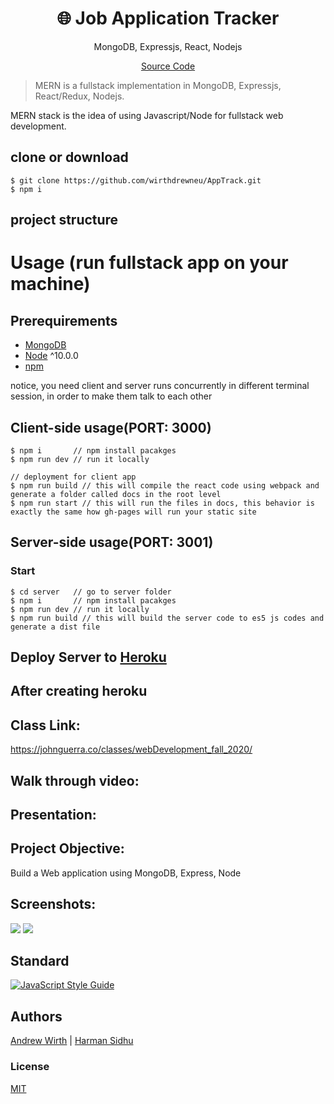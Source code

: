 <h1 align="center">
🌐 Job Application Tracker
</h1>
<p align="center">
MongoDB, Expressjs, React, Nodejs
</p>

<p align="center">
   <a href="https://github.com/wirthdrewneu/AppTrack.git">
      Source Code
   </a>
</p>

> MERN is a fullstack implementation in MongoDB, Expressjs, React/Redux, Nodejs.

MERN stack is the idea of using Javascript/Node for fullstack web development.

## clone or download
```terminal
$ git clone https://github.com/wirthdrewneu/AppTrack.git
$ npm i
```

## project structure
<!-- ```terminal
LICENSE
package.json
server/
   package.json
   .env (to create .env, check [prepare your secret session])
client/
   package.json
...
``` -->

# Usage (run fullstack app on your machine)

## Prerequirements
- [MongoDB](https://gist.github.com/nrollr/9f523ae17ecdbb50311980503409aeb3)
- [Node](https://nodejs.org/en/download/) ^10.0.0
- [npm](https://nodejs.org/en/download/package-manager/)

notice, you need client and server runs concurrently in different terminal session, in order to make them talk to each other

## Client-side usage(PORT: 3000)
```terminal
$ npm i       // npm install pacakges
$ npm run dev // run it locally

// deployment for client app
$ npm run build // this will compile the react code using webpack and generate a folder called docs in the root level
$ npm run start // this will run the files in docs, this behavior is exactly the same how gh-pages will run your static site
```

## Server-side usage(PORT: 3001)
<!-- 
### Prepare your secret

run the script at the first level:

(You need to add a JWT_SECRET in .env to connect to MongoDB)

```terminal
// in the root level
$ echo "JWT_SECRET=YOUR_JWT_SECRET" >> ./server/src/.env
``` -->

### Start

```terminal
$ cd server   // go to server folder
$ npm i       // npm install pacakges
$ npm run dev // run it locally
$ npm run build // this will build the server code to es5 js codes and generate a dist file
```

## Deploy Server to [Heroku](https://dashboard.heroku.com/)
<!-- ```terminal
$ npm i -g heroku
$ heroku login
...
$ heroku create
$ npm run heroku:add <your-super-amazing-heroku-app>
// remember to run this command in the root level, not the server level, so if you follow the documentation along, you may need to do `cd ..`
$ pwd
/newApplication/<your-name>/mern
$ npm run deploy:heroku -->

## After creating heroku

<!-- remember to update the file of [client/webpack.prod.js](https://github.com/amazingandyyy/mern/blob/master/client/webpack.prod.js)
```javascript
 'API_URI': JSON.stringify('https://your-super-amazing-heroku-app.herokuapp.com')
``` -->

## Class Link:
https://johnguerra.co/classes/webDevelopment_fall_2020/
## Walk through video:

## Presentation:

## Project Objective:
Build a Web application using  MongoDB, Express, Node 
## Screenshots:
![](images/Home.png)
![](images/Hobbies.png)



## Standard

[![JavaScript Style Guide](https://cdn.rawgit.com/standard/standard/master/badge.svg)](https://github.com/standard/standard)


## Authors
[Andrew Wirth](https://github.com/wirthdrewneu) | [Harman Sidhu](https://github.com/harmanwho) 

### License
[MIT]()
